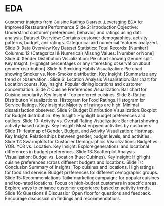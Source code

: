 # EDA
 Customer Insights from Cuisine Ratings Dataset .Leveraging EDA for Improved Restaurant Performance
Slide 2: Introduction
Objective: Understand customer preferences, behavior, and ratings using data analysis.
Dataset Overview:
Contains customer demographics, activity patterns, budget, and ratings.
Categorical and numerical features analyzed.
Slide 3: Data Overview
Key Dataset Statistics:
Total Records: [Number]
Columns: 12 (Categorical & Numerical)
Missing Values: [Number or None]
Slide 4: Gender Distribution
Visualization: Pie chart showing Gender split.
Key Insight: [Highlight percentages or any interesting observation about gender distribution].
Slide 5: Smoking Habits
Visualization: Pie chart showing Smoker vs. Non-Smoker distribution.
Key Insight: [Summarize any trend or observation].
Slide 6: Location Analysis
Visualization: Bar chart for Location counts.
Key Insight: Popular dining locations and customer concentration.
Slide 7: Cuisine Preferences
Visualization: Bar chart for Cuisine popularity.
Key Insight: Top preferred cuisines.
Slide 8: Rating Distribution
Visualizations:
Histogram for Food Ratings.
Histogram for Service Ratings.
Key Insights:
Majority of ratings are high.
Minimal dissatisfaction observed.
Slide 9: Budget Distribution
Visualization: Boxplot for Budget distribution.
Key Insight: Highlight budget preferences and outliers.
Slide 10: Activity vs. Overall Rating
Visualization: Bar chart showing activity-based ratings.
Key Insight: Most enjoyed activities by customers.
Slide 11: Heatmap of Gender, Budget, and Activity
Visualization: Heatmap.
Key Insight: Relationships between gender, budget levels, and activities.
Slide 12: Swarmplots for Customer Demographics
Visualizations:
Budget vs. YOB.
YOB vs. Location.
Key Insight: Explore generational and locational differences in budget preferences.
Slide 13: Scatterplot Analysis
Visualization: Budget vs. Location (hue: Cuisines).
Key Insight: Highlight cuisine preferences across different budgets and locations.
Slide 14: Conclusion
Summary of Insights:
Top cuisines and locations.
High ratings for food and service.
Budget preferences for different demographic groups.
Slide 15: Recommendations
Tailor marketing campaigns for popular cuisines and top-rated locations.
Focus on high-budget customers in specific areas.
Explore ways to enhance customer experience based on activity trends.
Slide 16: Questions & Discussion
Open floor for questions and feedback.
Encourage discussion on findings and recommendations.
